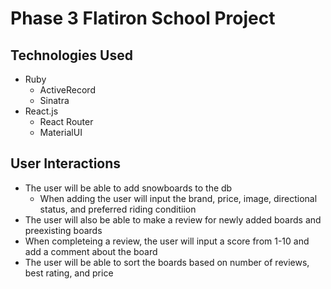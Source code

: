 # Phase 3 Flatiron School Project 

## Technologies Used

* Ruby
  * ActiveRecord
  * Sinatra
* React.js
  * React Router
  * MaterialUI


## User Interactions

* The user will be able to add snowboards to the db
  * When adding the user will input the brand, price, image, directional status, and preferred riding conditiion
* The user will also be able to make a review for newly added boards and preexisting boards
* When completeing a review, the user will input a score from 1-10 and add a comment about the board
* The user will be able to sort the boards based on number of reviews, best rating, and price
